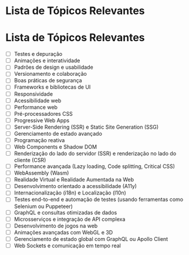 # Lista de Tópicos Relevantes

# Lista de Tópicos Relevantes

- [ ] Testes e depuração
- [ ] Animações e interatividade
- [ ] Padrões de design e usabilidade
- [ ] Versionamento e colaboração
- [ ] Boas práticas de segurança
- [ ] Frameworks e bibliotecas de UI
- [ ] Responsividade
- [ ] Acessibilidade web
- [ ] Performance web
- [ ] Pré-processadores CSS
- [ ] Progressive Web Apps
- [ ] Server-Side Rendering (SSR) e Static Site Generation (SSG)
- [ ] Gerenciamento de estado avançado
- [ ] Programação reativa
- [ ] Web Components e Shadow DOM
- [ ] Renderização do lado do servidor (SSR) e renderização no lado do cliente (CSR)
- [ ] Performance avançada (Lazy loading, Code splitting, Critical CSS)
- [ ] WebAssembly (Wasm)
- [ ] Realidade Virtual e Realidade Aumentada na Web
- [ ] Desenvolvimento orientado a acessibilidade (A11y)
- [ ] Internacionalização (i18n) e Localização (l10n)
- [ ] Testes end-to-end e automação de testes (usando ferramentas como Selenium ou Puppeteer)
- [ ] GraphQL e consultas otimizadas de dados
- [ ] Microsserviços e integração de API complexa
- [ ] Desenvolvimento de jogos na web
- [ ] Animações avançadas com WebGL e 3D
- [ ] Gerenciamento de estado global com GraphQL ou Apollo Client
- [ ] Web Sockets e comunicação em tempo real
